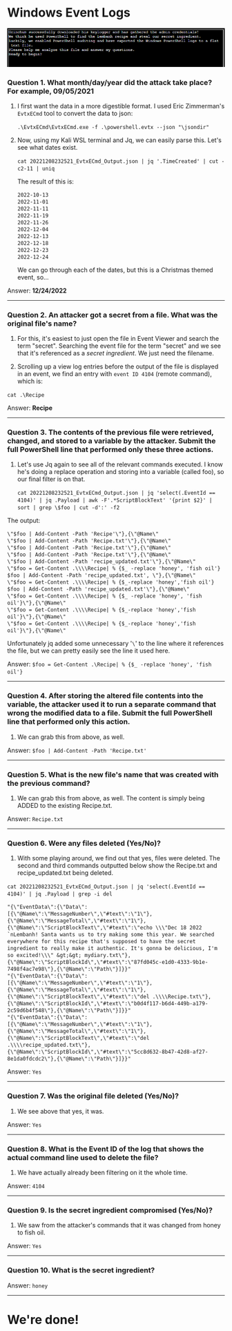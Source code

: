 # Windows Event Logs

![](../../../resources/screenshots/windowseventlog-prompt.png)

### **Question 1. What month/day/year did the attack take place? For example, 09/05/2021**

1. I first want the data in a more digestible format. I used Eric Zimmerman's `EvtxECmd` tool to convert the data to json:

    `.\EvtxECmd\EvtxECmd.exe -f .\powershell.evtx --json "\jsondir"`

2. Now, using my Kali WSL terminal and Jq, we can easily parse this. Let's see what dates exist.

    `cat 20221208232521_EvtxECmd_Output.json | jq '.TimeCreated' | cut -c2-11 | uniq`

    The result of this is:

    ```
    2022-10-13
    2022-11-01
    2022-11-11
    2022-11-19
    2022-11-26
    2022-12-04
    2022-12-13
    2022-12-18
    2022-12-23
    2022-12-24
    ```

    We can go through each of the dates, but this is a Christmas themed event, so...

Answer: **12/24/2022**

---

### **Question 2. An attacker got a secret from a file. What was the original file's name?**

1. For this, it's easiest to just open the file in Event Viewer and search the term "secret". Searching the event file for the term "secret" and we see that it's referenced as a *secret ingredient*. We just need the filename.

2. Scrolling up a view log entries before the output of the file is displayed in an event, we find an entry with `event ID 4104` (remote command), which is:

`cat .\Recipe`

Answer: **Recipe**

---

### **Question 3. The contents of the previous file were retrieved, changed, and stored to a variable by the attacker. Submit the full PowerShell line that performed only these three actions.**

1. Let's use Jq again to see all of the relevant commands executed. I know he's doing a replace operation and storing into a variable (called foo), so our final filter is on that.

    `cat 20221208232521_EvtxECmd_Output.json | jq 'select(.EventId == 4104)' | jq .Payload | awk -F'.*ScriptBlockText' '{print $2}' | sort | grep \$foo | cut -d':' -f2`

The output:

```
\"$foo | Add-Content -Path 'Recipe'\"},{\"@Name\"
\"$foo | Add-Content -Path 'Recipe.txt'\"},{\"@Name\"
\"$foo | Add-Content -Path 'Recipe.txt'\"},{\"@Name\"
\"$foo | Add-Content -Path 'Recipe.txt'\"},{\"@Name\"
\"$foo | Add-Content -Path 'recipe_updated.txt'\"},{\"@Name\"
\"$foo = Get-Content .\\\\Recipe| % {$_ -replace 'honey', 'fish oil'} $foo | Add-Content -Path 'recipe_updated.txt', \"},{\"@Name\"
\"$foo = Get-Content .\\\\Recipe| % {$_-replace 'honey','fish oil'} $foo | Add-Content -Path 'recipe_updated.txt'\"},{\"@Name\"
\"$foo = Get-Content .\\\\Recipe| % {$_ -replace 'honey', 'fish oil'}\"},{\"@Name\"
\"$foo = Get-Content .\\\\Recipe| % {$_-replace 'honey','fish oil'}\"},{\"@Name\"
\"$foo = Get-Content .\\\\Recipe| % {$_-replace 'honey','fish oil'}\"},{\"@Name\"
```

Unfortunately jq added some unnecessary '`\`' to the line where it references the file, but we can pretty easily see the line it used here.

Answer: `$foo = Get-Content .\Recipe| % {$_ -replace 'honey', 'fish oil'}`

---

### **Question 4. After storing the altered file contents into the variable, the attacker used it to run a separate command that wrong the modified data to a file. Submit the full PowerShell line that performed only this action.**

1. We can grab this from above, as well.

Answer: `$foo | Add-Content -Path 'Recipe.txt'`

---

### **Question 5. What is the new file's name that was created with the previous command?**

1. We can grab this from above, as well. The content is simply being ADDED to the existing Recipe.txt.

Answer: `Recipe.txt`

---

### **Question 6. Were any files deleted (Yes/No)?**

1. With some playing around, we find out that yes, files were deleted. The second and third commands outputted below show the Recipe.txt and recipe_updated.txt being deleted.

`cat 20221208232521_EvtxECmd_Output.json | jq 'select(.EventId == 4104)' | jq .Payload | grep -i del`

```
"{\"EventData\":{\"Data\":[{\"@Name\":\"MessageNumber\",\"#text\":\"1\"},{\"@Name\":\"MessageTotal\",\"#text\":\"1\"},{\"@Name\":\"ScriptBlockText\",\"#text\":\"echo \\\"Dec 18 2022 `nLembanh! Santa wants us to try making some this year. We searched everywhere for this recipe that's supposed to have the secret ingredient to really make it authentic. It's gonna be delicious, I'm so excited!\\\" &gt;&gt; mydiary.txt\"},{\"@Name\":\"ScriptBlockId\",\"#text\":\"87fd045c-e1d0-4333-9b1e-7498f4ac7e98\"},{\"@Name\":\"Path\"}]}}"
"{\"EventData\":{\"Data\":[{\"@Name\":\"MessageNumber\",\"#text\":\"1\"},{\"@Name\":\"MessageTotal\",\"#text\":\"1\"},{\"@Name\":\"ScriptBlockText\",\"#text\":\"del .\\\\Recipe.txt\"},{\"@Name\":\"ScriptBlockId\",\"#text\":\"b0d4f117-b6d4-449b-a179-2c59d6b4f548\"},{\"@Name\":\"Path\"}]}}"
"{\"EventData\":{\"Data\":[{\"@Name\":\"MessageNumber\",\"#text\":\"1\"},{\"@Name\":\"MessageTotal\",\"#text\":\"1\"},{\"@Name\":\"ScriptBlockText\",\"#text\":\"del .\\\\recipe_updated.txt\"},{\"@Name\":\"ScriptBlockId\",\"#text\":\"5cc8d632-8b47-42d8-af27-8e1da0fdcdc2\"},{\"@Name\":\"Path\"}]}}"
```

Answer: `Yes`

---

### **Question 7. Was the original file deleted (Yes/No)?**

1. We see above that yes, it was.

Answer: `Yes`

---

### **Question 8. What is the Event ID of the log that shows the actual command line used to delete the file?**

1. We have actually already been filtering on it the whole time.

Answer: `4104`

---

### **Question 9. Is the secret ingredient compromised (Yes/No)?**

1. We saw from the attacker's commands that it was changed from honey to fish oil.

Answer: `Yes`

---

### **Question 10. What is the secret ingredient?**

Answer: `honey`

---

# **We're done!**